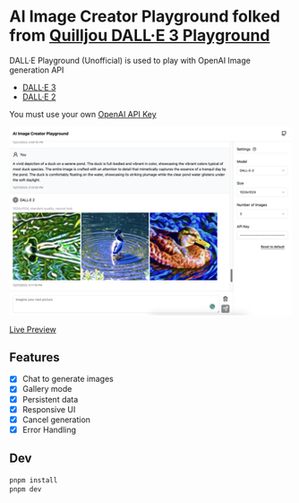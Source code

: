 # AI Image Creator Playground folked from [Quilljou DALL·E 3 Playground](https://github.com/Quilljou/dalle3-playground)

DALL·E Playground (Unofficial) is used to play with OpenAI Image generation API 
- [DALL·E 3](https://openai.com/dall-e-3)
- [DALL·E 2](https://openai.com/dall-e-2)

You must use your own [OpenAI API Key](https://platform.openai.com/account/api-keys)

![screenshot](./screenshots/screenshot.png)

[Live Preview](https://ai-image-creator-playground.vercel.app/)


## Features

- [x] Chat to generate images
- [x] Gallery mode
- [x] Persistent data
- [x] Responsive UI
- [x] Cancel generation
- [x] Error Handling

## Dev

```sh
pnpm install
pnpm dev
```

